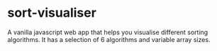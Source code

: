 # sort-visualiser
A  vanilla javascript web app that helps you visualise different sorting algorithms. It has a selection of 6 algorithms and variable array sizes.
